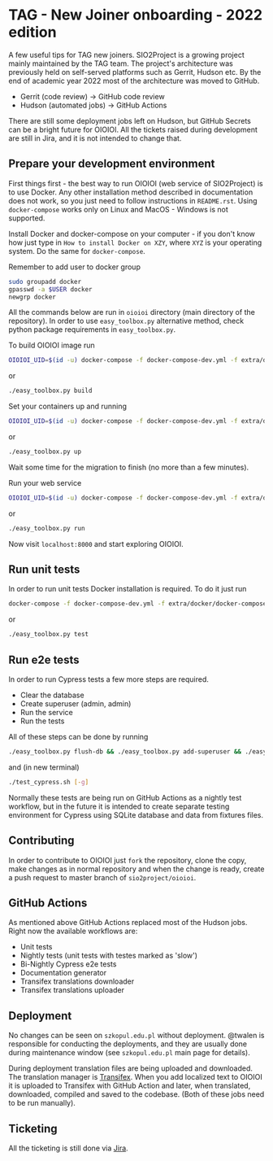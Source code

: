# TAG - New Joiner onboarding - 2022 edition
A few useful tips for TAG new joiners. SIO2Project is a growing project mainly maintained by the TAG team.
The project's architecture was previously held on self-served platforms such as Gerrit, Hudson etc.
By the end of academic year 2022 most of the architecture was moved to GitHub.

* Gerrit (code review) -> GitHub code review
* Hudson (automated jobs) -> GitHub Actions

There are still some deployment jobs left on Hudson, but GitHub Secrets can be a bright future for OIOIOI.
All the tickets raised during development are still in Jira, and it is not intended to change that.

## Prepare your development environment
First things first - the best way to run OIOIOI (web service of SIO2Project) is to use Docker.
Any other installation method described in documentation does not work, so you just need to follow
instructions in `README.rst`. Using `docker-compose` works only on Linux and MacOS - Windows is not supported.

Install Docker and docker-compose on your computer - if you don't know how just type in `How to install Docker on XZY`,
where `XYZ` is your operating system. Do the same for `docker-compose`.

Remember to add user to docker group
```bash
sudo groupadd docker
gpasswd -a $USER docker
newgrp docker
```

All the commands below are run in `oioioi` directory (main directory of the repository).
In order to use `easy_toolbox.py` alternative method, check python package requirements in `easy_toolbox.py`. 

To build OIOIOI image run 
```bash
OIOIOI_UID=$(id -u) docker-compose -f docker-compose-dev.yml -f extra/docker/docker-compose-dev-noserver.yml build
```
or
```bash
./easy_toolbox.py build  
```

Set your containers up and running
```bash
OIOIOI_UID=$(id -u) docker-compose -f docker-compose-dev.yml -f extra/docker/docker-compose-dev-noserver.yml up -d
```
or
```bash
./easy_toolbox.py up
```

Wait some time for the migration to finish (no more than a few minutes).

Run your web service
```bash
OIOIOI_UID=$(id -u) docker-compose -f docker-compose-dev.yml -f extra/docker/docker-compose-dev-noserver.yml exec web python3 manage.py runserver 0.0.0.0:8000
```
or
```bash
./easy_toolbox.py run
```

Now visit `localhost:8000` and start exploring OIOIOI.

## Run unit tests
In order to run unit tests Docker installation is required.
To do it just run
```bash
docker-compose -f docker-compose-dev.yml -f extra/docker/docker-compose-dev-noserver.yml exec "web" ../oioioi/test.sh
```
or
```bash
./easy_toolbox.py test
```

## Run e2e tests
In order to run Cypress tests a few more steps are required.
- Clear the database
- Create superuser (admin, admin)
- Run the service
- Run the tests

All of these steps can be done by running
```bash
./easy_toolbox.py flush-db && ./easy_toolbox.py add-superuser && ./easy_toolbox.py cypress-apply-settings && ./easy_toolbox.py run
```
and (in new terminal)
```bash
./test_cypress.sh [-g]
```

Normally these tests are being run on GitHub Actions as a nightly test workflow, but in the future it is intended
to create separate testing environment for Cypress using SQLite database and data from fixtures files.

## Contributing
In order to contribute to OIOIOI just `fork` the repository, clone the copy, make changes as in normal repository
and when the change is ready, create a push request to master branch of `sio2project/oioioi`.

## GitHub Actions
As mentioned above GitHub Actions replaced most of the Hudson jobs. Right now the available workflows are:
- Unit tests
- Nightly tests (unit tests with testes marked as 'slow')
- Bi-Nightly Cypress e2e tests
- Documentation generator
- Transifex translations downloader
- Transifex translations uploader

## Deployment
No changes can be seen on `szkopul.edu.pl` without deployment. 
@twalen is responsible for conducting the deployments, and they are usually done during
maintenance window (see `szkopul.edu.pl` main page for details).

During deployment translation files are being uploaded and downloaded. The translation manager is 
[Transifex](https://www.transifex.com/sio2project/sio2project/dashboard/). When you add localized text 
to OIOIOI it is uploaded to Transifex with GitHub Action and later, when translated, downloaded,
compiled and saved to the codebase. (Both of these jobs need to be run manually).

## Ticketing
All the ticketing is still done via [Jira](https://jira.sio2project.mimuw.edu.pl/).